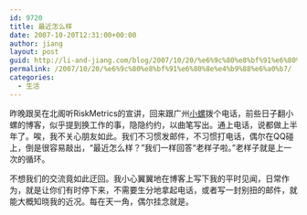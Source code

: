 ```yaml
---
id: 9720
title: 最近怎么样
date: 2007-10-20T12:31:00+00:00
author: jiang
layout: post
guid: http://li-and-jiang.com/blog/2007/10/20/%e6%9c%80%e8%bf%91%e6%80%8e%e4%b9%88%e6%a0%b7/
permalink: /2007/10/20/%e6%9c%80%e8%bf%91%e6%80%8e%e4%b9%88%e6%a0%b7/
categories:
  - 生活
---
```

昨晚跟吴在北阁听RiskMetrics的宣讲，回来跟广州[小螺](http://is02lj.blog.163.com/)拨个电话，前些日子翻小螺的博客，似乎提到换工作的事，隐隐约约，以曲笔写出。通上电话，说都做上半年了。唉，我不关心朋友如此。我们不习惯发邮件，不习惯打电话，偶尔在QQ碰上，倒是很容易敲出，“最近怎么样？”我们一样回答“老样子啦。”老样子就是上一次的循环。 

不想我们的交流竟如此迂回。我小心翼翼地在博客上写下我的平时见闻，日常作为，就是让你们有时停下来，不需要生分地拿起电话，或者写一封别扭的邮件，就能大概知晓我的近况。每在天一角，偶尔挂念就是。